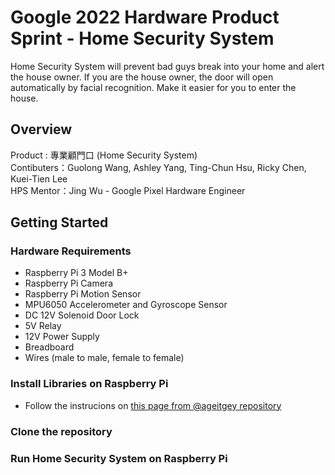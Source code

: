 # Google 2022 Hardware Product Sprint - Home Security System
Home Security System will prevent bad guys break into your home and alert the house owner. If you are the house owner, the door will open automatically by facial recognition. Make it easier for you to enter the house. 

## Overview
Product : 專業顧門口 (Home Security System)  
Contibuters：Guolong Wang, Ashley Yang, Ting-Chun Hsu, Ricky Chen, Kuei-Tien Lee  
HPS Mentor：Jing Wu - Google Pixel Hardware Engineer  

## Getting Started
### Hardware Requirements
- Raspberry Pi 3 Model B+ 
- Raspberry Pi Camera
- Raspberry Pi Motion Sensor
- MPU6050 Accelerometer and Gyroscope Sensor
- DC 12V Solenoid Door Lock
- 5V Relay
- 12V Power Supply
- Breadboard
- Wires (male to male, female to female)

### Install Libraries on Raspberry Pi
- Follow the instrucions on [this page from @ageitgey repository](https://gist.github.com/ageitgey/1ac8dbe8572f3f533df6269dab35df65)
### Clone the repository
### Run Home Security System on Raspberry Pi
